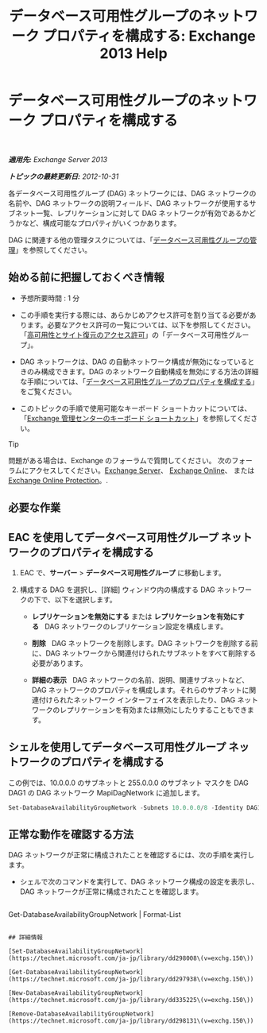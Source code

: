﻿---
title: 'データベース可用性グループのネットワーク プロパティを構成する: Exchange 2013 Help'
TOCTitle: データベース可用性グループのネットワーク プロパティを構成する
ms:assetid: 41197639-988f-476c-9788-51d5191a7dce
ms:mtpsurl: https://technet.microsoft.com/ja-jp/library/Dd297927(v=EXCHG.150)
ms:contentKeyID: 48269412
ms.date: 05/23/2018
mtps_version: v=EXCHG.150
ms.translationtype: MT
---

# データベース可用性グループのネットワーク プロパティを構成する

 

_**適用先:** Exchange Server 2013_

_**トピックの最終更新日:** 2012-10-31_

各データベース可用性グループ (DAG) ネットワークには、DAG ネットワークの名前や、DAG ネットワークの説明フィールド、DAG ネットワークが使用するサブネット一覧、レプリケーションに対して DAG ネットワークが有効であるかどうかなど、構成可能なプロパティがいくつかあります。

DAG に関連する他の管理タスクについては、「[データベース可用性グループの管理](managing-database-availability-groups-exchange-2013-help.md)」を参照してください。

## 始める前に把握しておくべき情報

  - 予想所要時間 : 1 分

  - この手順を実行する際には、あらかじめアクセス許可を割り当てる必要があります。必要なアクセス許可の一覧については、以下を参照してください。「[高可用性とサイト復元のアクセス許可](high-availability-and-site-resilience-permissions-exchange-2013-help.md)」の「データベース可用性グループ」。

  - DAG ネットワークは、DAG の自動ネットワーク構成が無効になっているときのみ構成できます。DAG のネットワーク自動構成を無効にする方法の詳細な手順については、「[データベース可用性グループのプロパティを構成する](configure-database-availability-group-properties-exchange-2013-help.md)」をご覧ください。

  - このトピックの手順で使用可能なキーボード ショートカットについては、「[Exchange 管理センターのキーボード ショートカット](keyboard-shortcuts-in-the-exchange-admin-center-exchange-online-protection-help.md)」を参照してください。


> [!TIP]
> 問題がある場合は、Exchange のフォーラムで質問してください。 次のフォーラムにアクセスしてください。<A href="https://go.microsoft.com/fwlink/p/?linkid=60612">Exchange Server</A>、 <A href="https://go.microsoft.com/fwlink/p/?linkid=267542">Exchange Online</A>、 または <A href="https://go.microsoft.com/fwlink/p/?linkid=285351">Exchange Online Protection</A>。.



## 必要な作業

## EAC を使用してデータベース可用性グループ ネットワークのプロパティを構成する

1.  EAC で、<strong>サーバー</strong> \> <strong>データベース可用性グループ</strong> に移動します。

2.  構成する DAG を選択し、\[詳細\] ウィンドウ内の構成する DAG ネットワークの下で、以下を選択します。
    
      - <strong>レプリケーションを無効にする</strong> または <strong>レプリケーションを有効にする</strong>   DAG ネットワークのレプリケーション設定を構成します。
    
      - <strong>削除</strong>   DAG ネットワークを削除します。DAG ネットワークを削除する前に、DAG ネットワークから関連付けられたサブネットをすべて削除する必要があります。
    
      - <strong>詳細の表示</strong>   DAG ネットワークの名前、説明、関連サブネットなど、DAG ネットワークのプロパティを構成します。それらのサブネットに関連付けられたネットワーク インターフェイスを表示したり、DAG ネットワークのレプリケーションを有効または無効にしたりすることもできます。

## シェルを使用してデータベース可用性グループ ネットワークのプロパティを構成する

この例では、10.0.0.0 のサブネットと 255.0.0.0 のサブネット マスクを DAG DAG1 の DAG ネットワーク MapiDagNetwork に追加します。

```powershell
Set-DatabaseAvailabilityGroupNetwork -Subnets 10.0.0.0/8 -Identity DAG1\MapiDagNetwork
```

## 正常な動作を確認する方法

DAG ネットワークが正常に構成されたことを確認するには、次の手順を実行します。

  - シェルで次のコマンドを実行して、DAG ネットワーク構成の設定を表示し、DAG ネットワークが正常に構成されたことを確認します。
    
    ```powershell
Get-DatabaseAvailabilityGroupNetwork <DAGNetworkName> | Format-List
```

## 詳細情報

[Set-DatabaseAvailabilityGroupNetwork](https://technet.microsoft.com/ja-jp/library/dd298008\(v=exchg.150\))

[Get-DatabaseAvailabilityGroupNetwork](https://technet.microsoft.com/ja-jp/library/dd297938\(v=exchg.150\))

[New-DatabaseAvailabilityGroupNetwork](https://technet.microsoft.com/ja-jp/library/dd335225\(v=exchg.150\))

[Remove-DatabaseAvailabilityGroupNetwork](https://technet.microsoft.com/ja-jp/library/dd298131\(v=exchg.150\))

